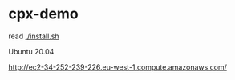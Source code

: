 # cpx-demo

read [./install.sh](install.sh)

Ubuntu 20.04

http://ec2-34-252-239-226.eu-west-1.compute.amazonaws.com/
